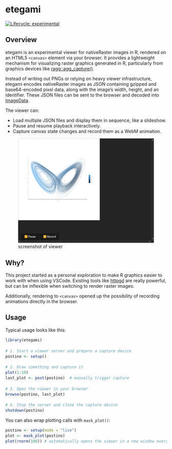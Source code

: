 
<!-- README.md is generated from README.Rmd. Please edit that file -->

# etegami

<!-- badges: start -->

[![Lifecycle:
experimental](https://img.shields.io/badge/lifecycle-experimental-orange.svg)](https://lifecycle.r-lib.org/articles/stages.html#experimental)
<!-- badges: end -->

## Overview

etegami is an experimental viewer for nativeRaster images in R, rendered
on an HTML5 `<canvas>` element via your browser. It provides a
lightweight mechanism for visualizing raster graphics generated in R,
particularly from graphics devices like
[ragg::agg_capture()](https://ragg.r-lib.org/reference/agg_capture.html).

Instead of writing out PNGs or relying on heavy viewer infrastructure,
etegami encodes nativeRaster images as JSON containing gzipped and
base64-encoded pixel data, along with the image’s width, height, and an
identifier. These JSON files can be sent to the browser and decoded into
[ImageData](https://developer.mozilla.org/en-US/docs/Web/API/ImageData).

The viewer can:

- Load multiple JSON files and display them in sequence, like a
  slideshow.
- Pause and resume playback interactively.
- Capture canvas state changes and record them as a WebM animation.

<figure>
<img src="man/figures/viewer.png" alt="screenshot of viewer" />
<figcaption aria-hidden="true">screenshot of viewer</figcaption>
</figure>

## Why?

This project started as a personal exploration to make R graphics easier
to work with when using VSCode. Existing tools like
[httpgd](https://github.com/nx10/httpgd) are really powerful, but can be
inflexible when switching to render raster images.

Additionally, rendering to `<canvas>` opened up the possibility of
recording animations directly in the browser.

## Usage

Typical usage looks like this:

``` r
library(etegami)

# 1. Start a viewer server and prepare a capture device
postino <- setup()

# 2. Draw something and capture it
plot(1:10)
last_plot <- post(postino)  # manually trigger capture

# 3. Open the viewer in your browser
browse(postino, last_plot)

# 4. Stop the server and close the capture device
shutdown(postino)
```

You can also wrap plotting calls with `mask_plot()`:

``` r
postino <- setup(mode = "live")
plot <- mask_plot(postino)
plot(rnorm(100)) # automatically opens the viewer in a new window every time `plot()` is called
```
